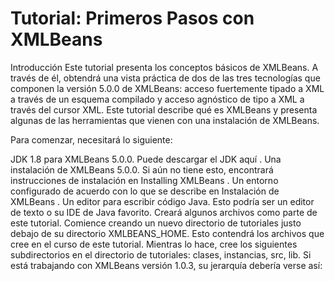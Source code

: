 # Tutorial: Primeros Pasos con XMLBeans
Introducción
Este tutorial presenta los conceptos básicos de XMLBeans. A través de él, obtendrá una vista práctica de dos de las tres tecnologías que componen la versión 5.0.0 de XMLBeans: acceso fuertemente tipado a XML a través de un esquema compilado y acceso agnóstico de tipo a XML a través del cursor XML. Este tutorial describe qué es XMLBeans y presenta algunas de las herramientas que vienen con una instalación de XMLBeans.

Para comenzar, necesitará lo siguiente:

JDK 1.8 para XMLBeans 5.0.0. Puede descargar el JDK aquí .
Una instalación de XMLBeans 5.0.0. Si aún no tiene esto, encontrará instrucciones de instalación en Installing XMLBeans .
Un entorno configurado de acuerdo con lo que se describe en Instalación de XMLBeans .
Un editor para escribir código Java. Esto podría ser un editor de texto o su IDE de Java favorito.
Creará algunos archivos como parte de este tutorial. Comience creando un nuevo directorio de tutoriales justo debajo de su directorio XMLBEANS_HOME. Esto contendrá los archivos que cree en el curso de este tutorial. Mientras lo hace, cree los siguientes subdirectorios en el directorio de tutoriales: clases, instancias, src, lib. Si está trabajando con XMLBeans versión 1.0.3, su jerarquía debería verse así:
